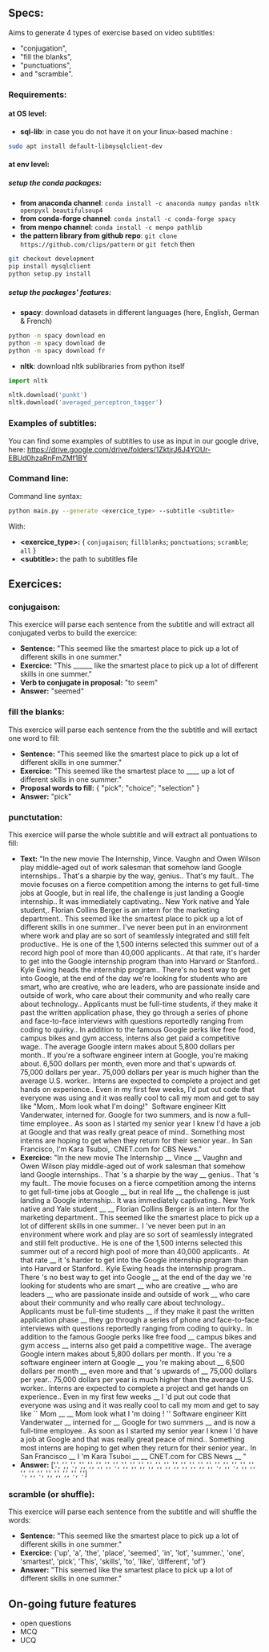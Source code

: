 ## Specs:
Aims to generate 4 types of exercise based on video subtitles:
* "conjugation", 
* "fill the blanks",
* "punctuations",
* and "scramble".

### Requirements:
#### at OS level:
+ **sql-lib**: in case you do not have it on your linux-based machine : 
```bash
sudo apt install default-libmysqlclient-dev
```
#### at env level:
##### setup the conda packages:
+ **from anaconda channel**: `conda install -c anaconda numpy pandas nltk openpyxl beautifulsoup4`
+ **from conda-forge channel**: `conda install -c conda-forge spacy`
+ **from menpo channel**: `conda install -c menpo pathlib`
+ **the pattern library from github repo**: `git clone https://github.com/clips/pattern` or `git fetch` then
```bash
git checkout development
pip install mysqlclient
python setup.py install
```

##### setup the packages' features:
+ **spacy**: download datasets in different languages (here, English, German & French)
```bash
python -m spacy download en
python -m spacy download de
python -m spacy download fr
```
+ **nltk**: download nltk sublibraries from python itself
```python
import nltk

nltk.download('punkt')
nltk.download('averaged_perceptron_tagger')
```

### Examples of subtitles:
You can find some examples of subtitles to use as input in our google drive, here: https://drive.google.com/drive/folders/1ZktjrJ6J4YOUr-EBUd0hzaRnFmZMf1BY

### Command line:
Command line syntax:
```bash
python main.py --generate <exercice_type> --subtitle <subtitle>
```
With:
+ **\<exercice_type\>:** { `conjugaison`; `fillblanks`; `ponctuations`; `scramble`; `all` }
+ **\<subtitle\>:** the path to subtitles file

## Exercices:
### conjugaison:
This exercice will parse each sentence from the subtitle and will extract all conjugated verbs to build the exercice:
- **Sentence:** "This seemed like the smartest place to pick up a lot of different skills in one summer." 
- **Exercice:** "This ______ like the smartest place to pick up a lot of different skills in one summer."
- **Verb to conjugate in proposal:** "to seem"
- **Answer:** "seemed"

### fill the blanks:
This exercice will parse each sentence from the the subtitle and will exrtact one word to fill:
- **Sentence:** "This seemed like the smartest place to pick up a lot of different skills in one summer."
- **Exercice:** "This seemed like the smartest place to ____ up a lot of different skills in one summer."
- **Proposal words to fill:** { "pick"; "choice"; "selection" }
- **Answer:** "pick"

### punctutation:
This exercice will parse the whole subtitle and will extract all pontuations to fill:
- **Text:** "In the new movie The Internship, Vince. Vaughn and Owen Wilson play middle-aged out of work salesman that somehow land Google internships.. That's a sharpie by the way, genius.. That's my fault.. The movie focuses on a fierce competition among the interns to get full-time jobs at Google, but in real life, the challenge is just landing a Google internship.. It was immediately captivating.. New York native and Yale student,. Florian Collins Berger is an intern for the marketing department.. This seemed like the smartest place to pick up a lot of different skills in one summer.. I've never been put in an environment where work and play are so sort of seamlessly integrated and still felt productive.. He is one of the 1,500 interns selected this summer out of a record high pool of more than 40,000 applicants.. At that rate, it's harder to get into the Google internship program than into Harvard or Stanford.. Kyle Ewing heads the internship program.. There's no best way to get into Google, at the end of the day we're looking for students who are smart, who are creative, who are leaders, who are passionate inside and outside of work, who care about their community and who really care about technology.. Applicants must be full-time students, if they make it past the written application phase, they go through a series of phone and face-to-face interviews with questions reportedly ranging from coding to quirky.. In addition to the famous Google perks like free food, campus bikes and gym access, interns also get paid a competitive wage.. The average Google intern makes about 5,800 dollars per month.. If you're a software engineer intern at Google, you're making about. 6,500 dollars per month, even more and that's upwards of. 75,000 dollars per year.. 75,000 dollars per year is much higher than the average U.S. worker.. Interns are expected to complete a project and get hands on experience.. Even in my first few weeks, I'd put out code that everyone was using and it was really cool to call my mom and get to say like "Mom,. Mom look what I'm doing!"     Software engineer Kitt Vanderwater, interned for. Google for two summers, and is now a full-time employee.. As soon as I started my senior year I knew I'd have a job at Google and that was really great peace of mind.. Something most interns are hoping to get when they return for their senior year.. In San Francisco, I'm Kara Tsuboi,. CNET.com for CBS News."
- **Exercice:** "In the new movie The Internship  __  Vince  __  Vaughn and Owen Wilson play middle-aged out of work salesman that somehow land Google internships.. That 's a sharpie by the way  __  genius.. That 's my fault.. The movie focuses on a fierce competition among the interns to get full-time jobs at Google  __  but in real life  __  the challenge is just landing a Google internship.. It was immediately captivating.. New York native and Yale student  __   __  Florian Collins Berger is an intern for the marketing department.. This seemed like the smartest place to pick up a lot of different skills in one summer.. I 've never been put in an environment where work and play are so sort of seamlessly integrated and still felt productive.. He is one of the 1,500 interns selected this summer out of a record high pool of more than 40,000 applicants.. At that rate  __  it 's harder to get into the Google internship program than into Harvard or Stanford.. Kyle Ewing heads the internship program.. There 's no best way to get into Google  __  at the end of the day we 're looking for students who are smart  __  who are creative  __  who are leaders  __  who are passionate inside and outside of work  __  who care about their community and who really care about technology.. Applicants must be full-time students  __  if they make it past the written application phase  __  they go through a series of phone and face-to-face interviews with questions reportedly ranging from coding to quirky.. In addition to the famous Google perks like free food  __  campus bikes and gym access  __  interns also get paid a competitive wage.. The average Google intern makes about 5,800 dollars per month.. If you 're a software engineer intern at Google  __  you 're making about  __  6,500 dollars per month  __  even more and that 's upwards of  __  75,000 dollars per year.. 75,000 dollars per year is much higher than the average U.S. worker.. Interns are expected to complete a project and get hands on experience.. Even in my first few weeks  __  I 'd put out code that everyone was using and it was really cool to call my mom and get to say like `` Mom  __   __  Mom look what I 'm doing ! '' Software engineer Kitt Vanderwater  __  interned for  __  Google for two summers  __  and is now a full-time employee.. As soon as I started my senior year I knew I 'd have a job at Google and that was really great peace of mind.. Something most interns are hoping to get when they return for their senior year.. In San Francisco  __  I 'm Kara Tsuboi  __   __  CNET.com for CBS News  __ "
- **Answer:** ['.', ',', '.', ',', ',', ',', ',', '.', ',', ',', ',', ',', ',', ',', ',', ',', ',', ',', ',', '.', ',', '.', ',', ',', '.', ',', '.', ',', ',', ',', '.', '.']

### scramble (or shuffle):
This exercice will parse each sentence from the subtitle and will shuffle the words:
- **Sentence:** "This seemed like the smartest place to pick up a lot of different skills in one summer."
- **Exercice:** {'up', 'a', 'the', 'place', 'seemed', 'in', 'lot', 'summer.', 'one', 'smartest', 'pick', 'This', 'skills', 'to', 'like', 'different', 'of'}
- **Answer:** "This seemed like the smartest place to pick up a lot of different skills in one summer."

## On-going future features
- open questions
- MCQ
- UCQ
